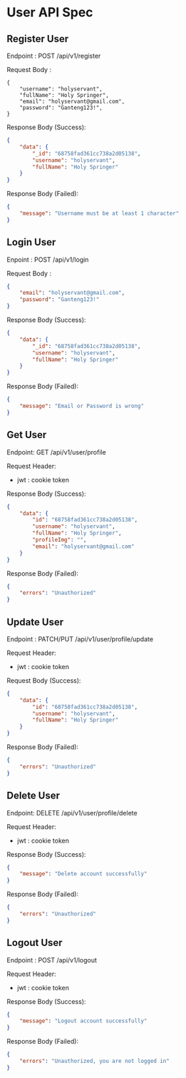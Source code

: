 # User API Spec

## Register User

Endpoint : POST /api/v1/register

Request Body :

```jsonc
{
    "username": "holyservant",
    "fullName": "Holy Springer",
    "email": "holyservant@gmail.com",
    "password": "Ganteng123!",
}
```

Response Body (Success):

```json
{
    "data": {
        "_id": "68758fad361cc738a2d05138",
        "username": "holyservant",
        "fullName": "Holy Springer"
    }
}
```

Response Body (Failed):

```json
{
    "message": "Username must be at least 1 character"
}
```

## Login User

Enpoint : POST /api/v1/login

Request Body :

```json
{
    "email": "holyservant@gmail.com",
    "password": "Ganteng123!"
}
```

Response Body (Success):

```json
{
    "data": {
        "_id": "68758fad361cc738a2d05138",
        "username": "holyservant",
        "fullName": "Holy Springer"
    }
}
```

Response Body (Failed):

```json
{
    "message": "Email or Password is wrong"
}
```

## Get User

Endpoint: GET /api/v1/user/profile

Request Header:

- jwt : cookie token

Response Body (Success):

```json
{
    "data": {
        "id": "68758fad361cc738a2d05138",
        "username": "holyservant",
        "fullName": "Holy Springer",
        "profileImg": "",
        "email": "holyservant@gmail.com"
    }
}
```

Response Body (Failed):

```json
{
    "errors": "Unauthorized"
}
```

## Update User

Endpoint : PATCH/PUT /api/v1/user/profile/update

Request Header:

- jwt : cookie token

Request Body (Success):

```json
{
    "data": {
        "id": "68758fad361cc738a2d05138",
        "username": "holyservant",
        "fullName": "Holy Springer"
    }
}
```

Response Body (Failed):

```json
{
    "errors": "Unauthorized"
}
```

## Delete User

Endpoint: DELETE /api/v1/user/profile/delete

Request Header:

- jwt : cookie token

Response Body (Success):

```json
{
    "message": "Delete account successfully"
}
```

Response Body (Failed):

```json
{
    "errors": "Unauthorized"
}
```

## Logout User

Endpoint : POST /api/v1/logout

Request Header:

- jwt : cookie token

Response Body (Success):

```json
{
    "message": "Logout account successfully"
}
```

Response Body (Failed):

```json
{
    "errors": "Unauthorized, you are not logged in"
}
```
